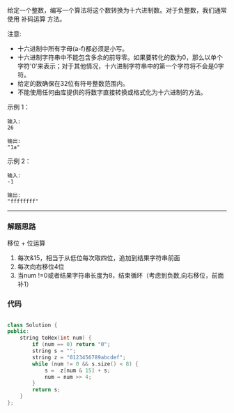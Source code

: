 给定一个整数，编写一个算法将这个数转换为十六进制数。对于负整数，我们通常使用 补码运算 方法。

注意:

- 十六进制中所有字母(a-f)都必须是小写。
- 十六进制字符串中不能包含多余的前导零。如果要转化的数为0，那么以单个字符'0'来表示；对于其他情况，十六进制字符串中的第一个字符将不会是0字符。 
- 给定的数确保在32位有符号整数范围内。
- 不能使用任何由库提供的将数字直接转换或格式化为十六进制的方法。

示例 1：

```case
输入:
26

输出:
"1a"
```

示例 2：

```case
输入:
-1

输出:
"ffffffff"
```

---

### 解题思路

移位 + 位运算

1. 每次&15，相当于从低位每次取四位，追加到结果字符串前面
2. 每次向右移位4位
3. 当num !=0或者结果字符串长度为8，结束循环（考虑到负数,向右移位，前面补1）

### 代码

```cpp

class Solution {
public:
    string toHex(int num) {
        if (num == 0) return "0";
        string s = "";
        string z = "0123456789abcdef";
        while (num != 0 && s.size() < 8) {
            s =  z[num & 15] + s;
            num = num >> 4;
        }
        return s;
    }
};
```
